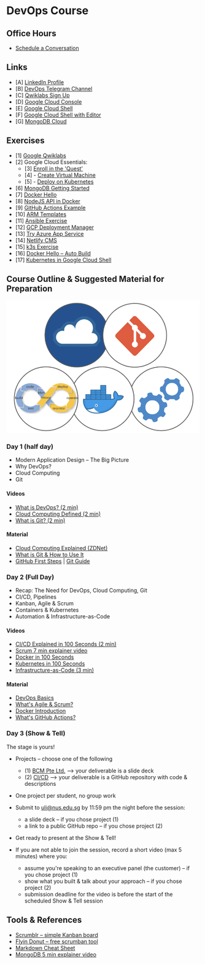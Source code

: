# DevOps Course

## Office Hours

* [Schedule a Conversation](https://calendly.com/uli-nus/devops-office-hours)

## Links

* [A] [LinkedIn Profile](https://www.linkedin.com/in/uhitzel/)
* [B] [DevOps Telegram Channel](https://t.me/devopsupdates)
* [C] [Qwiklabs Sign Up](https://bit.ly/free-qwiklabs2020)
* [D] [Google Cloud Console](https://console.cloud.google.com/)
* [E] [Google Cloud Shell](https://console.cloud.google.com/home/dashboard?cloudshell=true)
* [F] [Google Cloud Shell with Editor](https://ssh.cloud.google.com/cloudshell/editor?hl=en_GB&fromcloudshell=true)
* [G] [MongoDB Cloud](https://www.mongodb.com/cloud/atlas/lp/try2)


## Exercises

* [1] [Google Qwiklabs](https://www.qwiklabs.com/)
* [2] Google Cloud Essentials:
    * [3] [Enroll in the 'Quest'](https://google.qwiklabs.com/quests/23)
    * [4] - [Create Virtual Machine](https://google.qwiklabs.com/focuses/3563?parent=catalog)
    * [5] - [Deploy on Kubernetes](https://google.qwiklabs.com/focuses/878?parent=catalog)
* [6] [MongoDB Getting Started](https://github.com/u1i/mongodb-getting-started)
* [7] [Docker Hello](https://github.com/u1i/docker-hello)
* [8] [NodeJS API in Docker](https://github.com/u1i/nodejs-api)
* [9] [GitHub Actions Example](https://github.com/u1i/ghactions-test)
* [10] [ARM Templates](https://github.com/u1i/azure-arm
)
* [11] [Ansible Exercise](https://github.com/u1i/ansible-exercise)
* [12] [GCP Deployment Manager](https://google.qwiklabs.com/focuses/863?parent=catalog)
* [13] [Try Azure App Service](https://azure.microsoft.com/en-us/try/app-service/)
* [14] [Netlify CMS](https://github.com/u1i/gatsby-starter-netlify-cms)
* [15] [k3s Exercise](https://github.com/u1i/k3s-quickstart)
* [16] [Docker Hello – Auto Build](https://github.com/u1i/docker-hello-autobuild)
* [17] [Kubernetes in Google Cloud Shell](https://shell.cloud.google.com/?walkthrough_tutorial_url=https%3A%2F%2Fwalkthroughs.googleusercontent.com%2Fcontent%2Fgke_cloud_code_create_app%2Fgke_cloud_code_create_app.md&show=ide&environment_deployment=ide)

## Course Outline & Suggested Material for Preparation

![](resources/overview01.png)

### Day 1 (half day)

* Modern Application Design – The Big Picture
* Why DevOps?
* Cloud Computing
* Git

#### Videos

* [What is DevOps? (2 min)](https://www.youtube.com/watch?v=aFWi8ToAjpU)
* [Cloud Computing Defined (2 min)](https://www.youtube.com/watch?v=ZnGzxV_dQeg)
* [What is Git? (2 min)](https://www.youtube.com/watch?v=2ReR1YJrNOM)

#### Material

* [Cloud Computing Explained (ZDNet)](https://www.zdnet.com/article/what-is-cloud-computing-everything-you-need-to-know-about-the-cloud/)
* [What is Git & How to Use It](https://www.freecodecamp.org/news/what-is-git-and-how-to-use-it-c341b049ae61/)
* [GitHub First Steps](https://guides.github.com/activities/hello-world/) | [Git Guide](https://rogerdudler.github.io/git-guide/)

### Day 2 (Full Day)

* Recap: The Need for DevOps, Cloud Computing, Git
* CI/CD, Pipelines
* Kanban, Agile & Scrum
* Containers & Kubernetes
* Automation & Infrastructure-as-Code

#### Videos

* [CI/CD Explained in 100 Seconds (2 min)](https://www.youtube.com/watch?v=scEDHsr3APg)
* [Scrum 7 min explainer video](https://www.youtube.com/watch?v=9TycLR0TqFA)
* [Docker in 100 Seconds](https://www.youtube.com/watch?v=Gjnup-PuquQ)
* [Kubernetes in 100 Seconds](https://www.youtube.com/watch?v=PziYflu8cB8)
* [Infrastructure-as-Code (3 min)](https://www.youtube.com/watch?v=RO7VcUAsf-I)

#### Material

* [DevOps Basics](https://www.ddls.com.au/wp-content/uploads/2018/05/devops-the-basics-v1-r1.0.pdf)
* [What's Agile & Scrum?](https://www.cprime.com/resources/what-is-agile-what-is-scrum/)
* [Docker Introduction](https://medium.com/zero-equals-false/docker-introduction-what-you-need-to-know-to-start-creating-containers-8ffaf064930a)
* [What's GitHub Actions?](https://itnext.io/getting-started-with-github-actions-fe94167dbc6d)

### Day 3 (Show & Tell)

The stage is yours!

* Projects – choose one of the following
    * (1) [BCM Pte Ltd.](./projects/bcm.md) --> your deliverable is a slide deck
    * (2) [CI/CD](./projects/tech.md ) --> your deliverable is a GitHub repository with code & descriptions

* One project per student, no group work

* Submit to uli@nus.edu.sg by 11:59 pm the night before the session:
	* a slide deck – if you chose project (1)
	* a link to a public GitHub repo – if you chose project (2)
* Get ready to present at the Show & Tell!
* If you are not able to join the session, record a short video (max 5 minutes) where you:
	* assume you're speaking to an executive panel (the customer) – if you chose project (1)
	* show what you built & talk about your approach – if you chose project (2)
	* submission deadline for the video is before the start of the scheduled Show & Tell session

## Tools & References

* [Scrumblr – simple Kanban board](http://scrumblr.ca/)
* [Flyin Donut – free scrumban tool](https://www.flyingdonut.io/)
* [Markdown Cheat Sheet](https://github.com/adam-p/markdown-here/wiki/Markdown-Cheatsheet)
* [MongoDB 5 min explainer video](https://www.youtube.com/watch?v=EE8ZTQxa0AM)

